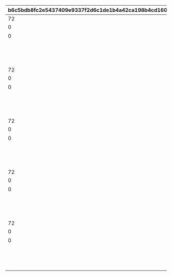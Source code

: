 |b6c5bdb8fc2e5437409e9337f2d6c1de1b4a42ca198b4cd160689a7ce3b94697|4c9ea53884f79de53f6f8aea9487e70e23b8e4fb4860110b4e8f6f1d9fd6e0e4|32317e474c6e5c0b99fe12ce2520e93fda18cff1f91e3f3edead76f25f88a331|380cfe1db22563b57f006bd72e47670e9dd22052f44cfc3f65574c17f3a00c46|22a12d0a151dafdc9bd69b8d3b69a52b4be874538a07b569129a43ebfdfc5c94|f0efb0d1bce60829f4906e3576a6d82b53ddf367874fb5f8b0a16d3939687b67|445188301cbd9ff93d2a36f926be8459d533af4aa9f258e28318ca4c50f280e1|e7a0fd34158844a175a6d3b9e595ed0dc76da8bbfbfe12e6ab46f342e3e18ee6|7cc9334043e61446582fb7602766e77b3bffc791d47f6026f29c259bd829d1ec|930d6e763fd00b01e22ac54379ebb8df77b29dbece5ab07b9f3bd11e85f89184|e6c5bceae322a80f3128ad72e530af68c41dedfb7e090cddfb083915cf52122c|
| --- | --- | --- | --- | --- | --- | --- | --- | --- | --- | --- |
|72|1.65|1001|100|118511|1|1|-194|taq_karin_idle|1|1|
|0||1002|0|vo_minigame_1009_top_001||21|||vo_minigame_1009|1|
|0|0|1003|8|賞品も用意して\nいますので頑張って\nくださいね♪|0|11|0|0|118511|1|
||0.2|1004|1|taq_karin_talk_normal||3|||118511|1|
|||1005||||91|||1003|1|
||0.2|1006|1|taq_karin_idle||3|||118511|1|
|72|1.65|2001|100|118511|1|1|-194|taq_karin_idle|1|2|
|0||2002|0|vo_minigame_1009_top_002||21|||vo_minigame_1009|2|
|0|0|2003|8|みなさんの知識が\n試されますよ|0|11|0|0|118511|2|
||0.2|2004|1|taq_karin_talk_thinking||3|||118511|2|
|||2005||||91|||2003|2|
||0.2|2006|1|taq_karin_idle||3|||118511|2|
|72|1.65|3001|100|118511|1|1|-194|taq_karin_idle|1|3|
|0||3002|0|vo_minigame_1009_top_003||21|||vo_minigame_1009|3|
|0|0|3003|8|世の中にはまだまだ\n知らないことが\nたくさんあるんですね|0|11|0|0|118511|3|
||0.2|3004|1|taq_karin_talk_surprise||3|||118511|3|
|||3005||||91|||3003|3|
||0.2|3006|1|taq_karin_idle||3|||118511|3|
|72|1.65|4001|100|118511|1|1|-194|taq_karin_idle|1|4|
|0||4002|0|vo_minigame_1009_top_004||21|||vo_minigame_1009|4|
|0|0|4003|8|わからないときは\n勘に頼ってみても\nいいと思います|0|11|0|0|118511|4|
||0.2|4004|1|taq_karin_talk_normal2||3|||118511|4|
|||4005||||91|||4003|4|
||0.2|4006|1|taq_karin_idle||3|||118511|4|
|72|1.65|5001|100|118511|1|1|-194|taq_karin_idle|1|5|
|0||5002|0|vo_minigame_1009_top_005||21|||vo_minigame_1009|5|
|0|0|5003|7|仲よく協力して\n全問正解を\n目指してくださいね♪|0|11|0|0|118511|5|
||0.2|5004|1|taq_karin_talk_joy3||3|||118511|5|
|||5005||||91|||5003|5|
||0.2|5006|1|taq_karin_idle||3|||118511|5|